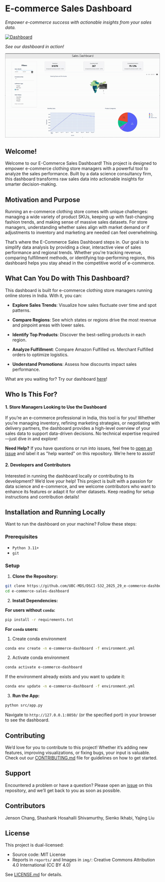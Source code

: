 # E-commerce Sales Dashboard

_Empower e-commerce success with actionable insights from your sales data._

[![Dashboard](https://img.shields.io/badge/Dashboard-Live-brightgreen)](https://dsci-532-2025-29-e-commerce-dashboard.onrender.com/)

_See our dashboard in action!_

![App in Action](img/demo.gif)

## Welcome!

Welcome to our E-Commerce Sales Dashboard! This project is designed to empower e-commerce clothing store managers with a powerful tool to analyze the sales performance. Built by a data science consultancy firm, this dashboard transforms raw sales data into actionable insights for smarter decision-making.

## Motivation and Purpose

Running an e-commerce clothing store comes with unique challenges: managing a wide variety of product SKUs, keeping up with fast-changing fashion trends, and making sense of massive sales datasets. For store managers, understanding whether sales align with market demand or if adjustments to inventory and marketing are needed can feel overwhelming.

That’s where the E-Commerce Sales Dashboard steps in. Our goal is to simplify data analysis by providing a clear, interactive view of sales performance and regional trends. Whether you're tracking revenue, comparing fulfillment methods, or identifying top-performing regions, this dashboard helps you stay ahead in the competitive world of e-commerce.

## What Can You Do with This Dashboard?

This dashboard is built for e-commerce clothing store managers running online stores in India. With it, you can:

- **Explore Sales Trends**: Visualize how sales fluctuate over time and spot patterns.

- **Compare Regions**: See which states or regions drive the most revenue and pinpoint areas with lower sales.

- **Identify Top Products**: Discover the best-selling products in each region.

- **Analyze Fulfillment**: Compare Amazon Fulfilled vs. Merchant Fulfilled orders to optimize logistics.

- **Understand Promotions**: Assess how discounts impact sales performance.

What are you waiting for? Try our dashboard [here](https://dsci-532-2025-29-e-commerce-dashboard.onrender.com/)!

## Who Is This For?

#### 1. Store Managers Looking to Use the Dashboard
If you’re an e-commerce professional in India, this tool is for you! Whether you’re managing inventory, refining marketing strategies, or negotiating with delivery partners, the dashboard provides a high-level overview of your sales data to support data-driven decisions. No technical expertise required—just dive in and explore!

**Need Help?** If you have questions or run into issues, feel free to [open an issue](https://github.com/UBC-MDS/DSCI-532_2025_29_e-commerce-dashboard/issues) and label it as "help wanted" on this repository. We’re here to assist!

#### 2. Developers and Contributors
Interested in running the dashboard locally or contributing to its development? We’d love your help! This project is built with a passion for data science and e-commerce, and we welcome contributors who want to enhance its features or adapt it for other datasets. Keep reading for setup instructions and contribution details!


## Installation and Running Locally

Want to run the dashboard on your machine? Follow these steps:

### Prerequisites

- `Python 3.11+`
- `git`

### Setup

1. **Clone the Repository:**

```bash
git clone https://github.com/UBC-MDS/DSCI-532_2025_29_e-commerce-dashboard.git
cd e-commerce-sales-dashboard
```

2. **Install Dependencies:**

**For users without `conda`:**

```bash
pip install -r requirements.txt
```

**For `conda` users:**

1. Create conda environment
```bash
conda env create -n e-commerce-dashboard -f environment.yml
```

2. Activate conda environment
```bash
conda activate e-commerce-dashboard
```

If the environment already exists and you want to update it:
```bash
conda env update -n e-commerce-dashboard -f environment.yml
```


3. **Run the App:**
```bash
python src/app.py
```

Navigate to `http://127.0.0.1:8050/`  (or the specified port) in your browser to see the dashboard. 

## Contributing
We’d love for you to contribute to this project! Whether it’s adding new features, improving visualizations, or fixing bugs, your input is valuable. Check out our [CONTRIBUTING.md](CONTRIBUTING.md) file for guidelines on how to get started.

## Support
Encountered a problem or have a question? Please open an [issue](https://github.com/UBC-MDS/DSCI-532_2025_29_e-commerce-dashboard/issues) on this repository, and we’ll get back to you as soon as possible.

## Contributors
Jenson Chang, Shashank Hosahalli Shivamurthy, Sienko Ikhabi, Yajing Liu

## License

This project is dual-licensed:
- Source code: MIT License
- Reports in `reports/` and Images in `img/`: Creative Commons Attribution 4.0 International (CC BY 4.0)

See [LICENSE.md](LICENSE.md) for details.